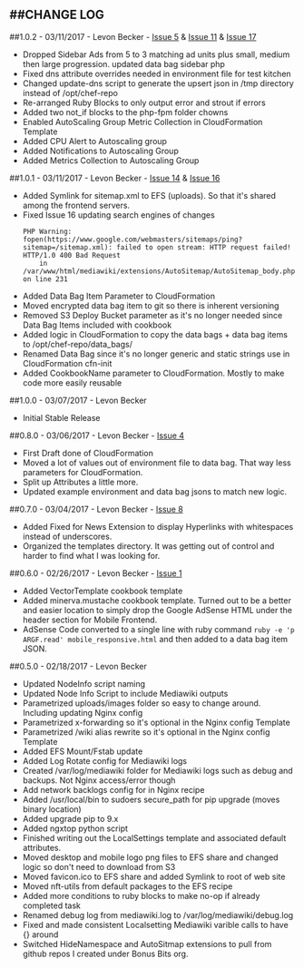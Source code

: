 ##CHANGE LOG
---

##1.0.2 - 03/11/2017 - Levon Becker - [Issue 5](https://github.com/bonusbits/bonusbits_mediawiki_nginx/issues/5) & [Issue 11](https://github.com/bonusbits/bonusbits_mediawiki_nginx/issues/11) & [Issue 17](https://github.com/bonusbits/bonusbits_mediawiki_nginx/issues/17)
* Dropped Sidebar Ads from 5 to 3 matching ad units plus small, medium then large progression. updated data bag sidebar php
* Fixed dns attribute overrides needed in environment file for test kitchen
* Changed update-dns script to generate the upsert json in /tmp directory instead of /opt/chef-repo
* Re-arranged Ruby Blocks to only output error and strout if errors
* Added two not_if blocks to the php-fpm folder chowns
* Enabled AutoScaling Group Metric Collection in CloudFormation Template
* Added CPU Alert to Autoscaling group
* Added Notifications to Autoscaling Group
* Added Metrics Collection to Autoscaling Group

##1.0.1 - 03/11/2017 - Levon Becker - [Issue 14](https://github.com/bonusbits/bonusbits_mediawiki_nginx/issues/14) & [Issue 16](https://github.com/bonusbits/bonusbits_mediawiki_nginx/issues/16)
* Added Symlink for sitemap.xml to EFS (uploads). So that it's shared among the frontend servers.
* Fixed Issue 16 updating search engines of changes
    ```
    PHP Warning:  fopen(https://www.google.com/webmasters/sitemaps/ping?sitemap=/sitemap.xml): failed to open stream: HTTP request failed! HTTP/1.0 400 Bad Request
        in /var/www/html/mediawiki/extensions/AutoSitemap/AutoSitemap_body.php on line 231
    ```
* Added Data Bag Item Parameter to CloudFormation
* Moved encrypted data bag item to git so there is inherent versioning
* Removed S3 Deploy Bucket parameter as it's no longer needed since Data Bag Items included with cookbook
* Added logic in CloudFormation to copy the data bags + data bag items to /opt/chef-repo/data_bags/
* Renamed Data Bag since it's no longer generic and static strings use in CloudFormation cfn-init
* Added CookbookName parameter to CloudFormation. Mostly to make code more easily reusable

##1.0.0 - 03/07/2017 - Levon Becker
* Initial Stable Release

##0.8.0 - 03/06/2017 - Levon Becker - [Issue 4](https://github.com/bonusbits/bonusbits_mediawiki_nginx/issues/4)
* First Draft done of CloudFormation
* Moved a lot of values out of environment file to data bag. That way less parameters for CloudFormation.
* Split up Attributes a little more.
* Updated example environment and data bag jsons to match new logic.

##0.7.0 - 03/04/2017 - Levon Becker - [Issue 8](https://github.com/bonusbits/bonusbits_mediawiki_nginx/issues/8)
* Added Fixed for News Extension to display Hyperlinks with whitespaces instead of underscores.
* Organized the templates directory. It was getting out of control and harder to find what I was looking for.

##0.6.0 - 02/26/2017 - Levon Becker - [Issue 1](https://github.com/bonusbits/bonusbits_mediawiki_nginx/issues/1)
* Added VectorTemplate cookbook template
* Added minerva.mustache cookbook template. Turned out to be a better and easier location to simply drop the Google AdSense HTML under the header section for Mobile Frontend.
* AdSense Code converted to a single line with ruby command ```ruby -e 'p ARGF.read' mobile_responsive.html``` and then added to a data bag item JSON. 

##0.5.0 - 02/18/2017 - Levon Becker
* Updated NodeInfo script naming
* Updated Node Info Script to include Mediawiki outputs
* Parametrized uploads/images folder so easy to change around. Including updating Nginx config
* Parametrized x-forwarding so it's optional in the Nginx config Template
* Parametrized /wiki alias rewrite so it's optional in the Nginx config Template
* Added EFS Mount/Fstab update
* Added Log Rotate config for Mediawiki logs
* Created /var/log/mediawiki folder for Mediawiki logs such as debug and backups. Not Nginx access/error though
* Add network backlogs config for in Nginx recipe
* Added /usr/local/bin to sudoers secure_path for pip upgrade (moves binary location)
* Added upgrade pip to 9.x
* Added ngxtop python script
* Finished writing out the LocalSettings template and associated default attributes.
* Moved desktop and mobile logo png files to EFS share and changed logic so don't need to download from S3
* Moved favicon.ico to EFS share and added Symlink to root of web site
* Moved nft-utils from default packages to the EFS recipe
* Added more conditions to ruby blocks to make no-op if already completed task
* Renamed debug log from mediawiki.log to /var/log/mediawiki/debug.log
* Fixed and made consistent Localsetting Mediawiki varible calls to have {} around 
* Switched HideNamespace and AutoSitmap extensions to pull from github repos I created under Bonus Bits org.
